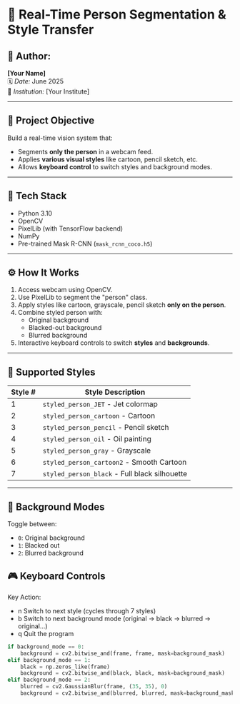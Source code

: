 # 🎨 Real-Time Person Segmentation & Style Transfer

## 👤 Author:
**[Your Name]**  
🗓️ *Date:* June 2025  
🏫 *Institution:* [Your Institute]

---

## 📝 Project Objective
Build a real-time vision system that:
- Segments **only the person** in a webcam feed.
- Applies **various visual styles** like cartoon, pencil sketch, etc.
- Allows **keyboard control** to switch styles and background modes.

---

## 🧠 Tech Stack
- Python 3.10  
- OpenCV  
- PixelLib (with TensorFlow backend)  
- NumPy  
- Pre-trained Mask R-CNN (`mask_rcnn_coco.h5`)

---

## ⚙️ How It Works
1. Access webcam using OpenCV.
2. Use PixelLib to segment the "person" class.
3. Apply styles like cartoon, grayscale, pencil sketch **only on the person**.
4. Combine styled person with:
   - Original background  
   - Blacked-out background  
   - Blurred background  
5. Interactive keyboard controls to switch **styles** and **backgrounds**.

---

## 🎨 Supported Styles
| Style # | Style Description |
|--------|--------------------|
| 1 | `styled_person_JET` - Jet colormap |
| 2 | `styled_person_cartoon` - Cartoon |
| 3 | `styled_person_pencil` - Pencil sketch |
| 4 | `styled_person_oil` - Oil painting |
| 5 | `styled_person_gray` - Grayscale |
| 6 | `styled_person_cartoon2` - Smooth Cartoon |
| 7 | `styled_person_black` - Full black silhouette |

---

## 🌌 Background Modes
Toggle between:
- `0`: Original background  
- `1`: Blacked out  
- `2`: Blurred background  

## 🎮 Keyboard Controls
Key Action:
  - n	 Switch to next style (cycles through 7 styles)  
  - b	Switch to next background mode (original → black → blurred → original...)
  - q	Quit the program

```python
if background_mode == 0:
    background = cv2.bitwise_and(frame, frame, mask=background_mask)
elif background_mode == 1:
    black = np.zeros_like(frame)
    background = cv2.bitwise_and(black, black, mask=background_mask)
elif background_mode == 2:
    blurred = cv2.GaussianBlur(frame, (35, 35), 0)
    background = cv2.bitwise_and(blurred, blurred, mask=background_mask)
